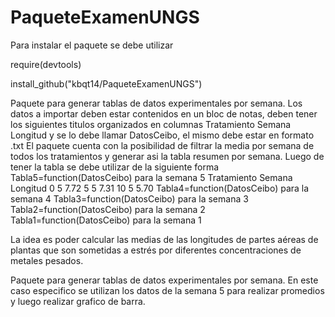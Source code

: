 # PaqueteExamenUNGS

Para instalar el paquete se debe utilizar

require(devtools)

install_github("kbqt14/PaqueteExamenUNGS")


Paquete  para generar tablas de datos experimentales por semana.
Los datos a importar deben estar contenidos en un bloc de notas, deben tener los siguientes titulos organizados en columnas Tratamiento	Semana	Longitud y se lo debe llamar DatosCeibo, el mismo debe estar en formato .txt
El paquete cuenta con la posibilidad de filtrar la media por semana de todos los tratamientos y generar asi la tabla resumen por semana.
Luego de tener la tabla se debe utilizar de la siguiente forma Tabla5=function(DatosCeibo)  para la semana 5
Tratamiento Semana Longitud
0            5       7.72
5            5       7.31
10           5       5.70
Tabla4=function(DatosCeibo)  para la semana 4
Tabla3=function(DatosCeibo)  para la semana 3
Tabla2=function(DatosCeibo)  para la semana 2
Tabla1=function(DatosCeibo)  para la semana 1

La idea es poder calcular las medias de las longitudes de partes aéreas de plantas que son sometidas a estrés por diferentes concentraciones de metales pesados.

Paquete  para generar tablas de datos experimentales por semana. En este caso especifico se utilizan los datos de la semana 5 para realizar promedios y luego realizar grafico de barra.

